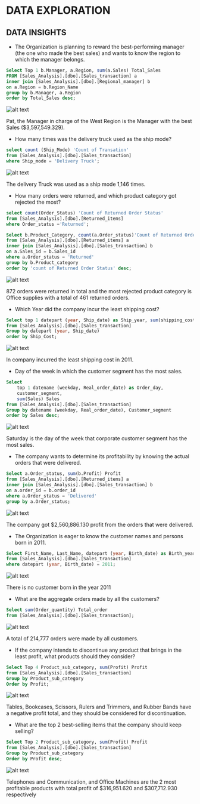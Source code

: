 # DATA EXPLORATION
## DATA INSIGHTS 


- The Organization is planning to reward the best-performing manager (the one who made the best sales) and wants to know the region to which the manager belongs.
```sql
Select Top 1 b.Manager, a.Region, sum(a.Sales) Total_Sales
FROM [Sales_Analysis].[dbo].[Sales_transaction] a
inner join [Sales_Analysis].[dbo].[Regional_manager] b
on a.Region = b.Region_Name
group by b.Manager, a.Region
order by Total_Sales desc;
```
![alt text](C:\Users\omowu\OneDrive\Documents\GitHub\Sales-Analysis-with-SQL\images\1.jpg)

Pat, the Manager in charge of the West Region is the Manager with the best Sales ($3,597,549.329).


- How many times was the delivery truck used as the ship mode?
```sql
select count (Ship_Mode) 'Count of Transation'
from [Sales_Analysis].[dbo].[Sales_transaction]
where Ship_mode = 'Delivery Truck';
```
![alt text](C:\Users\omowu\OneDrive\Documents\GitHub\Sales-Analysis-with-SQL\images\2.jpg)

The delivery Truck was used as a ship mode 1,146 times.


- How many orders were returned, and which product category got rejected the most?
```sql
select count(Order_Status) 'Count of Returned Order Status'
from [Sales_Analysis].[dbo].[Returned_items]
where Order_status ='Returned';
```
```sql
Select b.Product_Category, count(a.Order_status)'Count of Returned Order Status'
from [Sales_Analysis].[dbo].[Returned_items] a
inner join [Sales_Analysis].[dbo].[Sales_transaction] b
on a.Sales_id = b.Sales_id
where a.Order_status = 'Returned'
group by b.Product_category
order by 'count of Returned Order Status' desc;
```
![alt text](C:\Users\omowu\OneDrive\Documents\GitHub\Sales-Analysis-with-SQL\images\3.jpg)

872 orders were returned in total and the most rejected product category is Office supplies with a total of 461 returned orders.


- Which Year did the company incur the least shipping cost?
```sql
Select top 1 datepart (year, Ship_date) as Ship_year, sum(shipping_cost) Ship_Cost
from [Sales_Analysis].[dbo].[Sales_transaction]
Group by datepart (year, Ship_date)
order by Ship_Cost;
```
![alt text](C:\Users\omowu\OneDrive\Documents\GitHub\Sales-Analysis-with-SQL\images\5.jpg)

In company incurred the least shipping cost in 2011.


- Day of the week in which the customer segment has the most sales.
```SQL
Select 
	top 1 datename (weekday, Real_order_date) as Order_day, 
	customer_segment, 
	sum(Sales) Sales
from [Sales_Analysis].[dbo].[Sales_transaction]
Group by datename (weekday, Real_order_date), Customer_segment
order by Sales desc;
```
![alt text](C:\Users\omowu\OneDrive\Documents\GitHub\Sales-Analysis-with-SQL\images\6.jpg)

Saturday is the day of the week that corporate customer segment has the most sales.


- The company wants to determine its profitability by knowing the actual orders that were delivered.
```SQL
Select a.Order_status, sum(b.Profit) Profit
from [Sales_Analysis].[dbo].[Returned_items] a
inner join [Sales_Analysis].[dbo].[Sales_transaction] b
on a.order_id = b.order_id
where a.Order_status = 'Delivered'
group by a.Order_status;
```
![alt text](C:\Users\omowu\OneDrive\Documents\GitHub\Sales-Analysis-with-SQL\images\7.jpg)

The company got $2,560,886.130 profit from the orders that were delivered.


- The Organization is eager to know the customer names and persons born in 2011.
```SQL
Select First_Name, Last_Name, datepart (year, Birth_date) as Birth_year
from [Sales_Analysis].[dbo].[Sales_transaction]
where datepart (year, Birth_date) = 2011;
```
![alt text](C:\Users\omowu\OneDrive\Documents\GitHub\Sales-Analysis-with-SQL\images\8.jpg)

There is no customer born in the year 2011


- What are the aggregate orders made by all the customers?
```SQL
Select sum(Order_quantity) Total_order
from [Sales_Analysis].[dbo].[Sales_transaction];
```
![alt text](C:\Users\omowu\OneDrive\Documents\GitHub\Sales-Analysis-with-SQL\images\9.jpg)

A total of 214,777 orders were made by all customers.


- If the company intends to discontinue any product that brings in the least profit, what products should they consider?
```SQL
Select Top 4 Product_sub_category, sum(Profit) Profit
from [Sales_Analysis].[dbo].[Sales_transaction]
Group by Product_sub_category
Order by Profit;
```
![alt text](C:\Users\omowu\OneDrive\Documents\GitHub\Sales-Analysis-with-SQL\images\10.jpg)

Tables, Bookcases, Scissors, Rulers and Trimmers, and Rubber Bands have a negative profit total, and they should be considered for discontinuation.


- What are the top 2 best-selling items that the company should keep selling?
```SQL
Select Top 2 Product_sub_category, sum(Profit) Profit
from [Sales_Analysis].[dbo].[Sales_transaction]
Group by Product_sub_category
Order by Profit desc;
```
![alt text](C:\Users\omowu\OneDrive\Documents\GitHub\Sales-Analysis-with-SQL\images\11.jpg)

Telephones and Communication, and Office Machines are the 2 most profitable products with total profit of $316,951.620 and $307,712.930 respectively